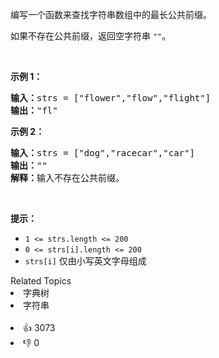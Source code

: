 <p>编写一个函数来查找字符串数组中的最长公共前缀。</p>

<p>如果不存在公共前缀，返回空字符串&nbsp;<code>""</code>。</p>

<p>&nbsp;</p>

<p><strong>示例 1：</strong></p>

<pre>
<strong>输入：</strong>strs = ["flower","flow","flight"]
<strong>输出：</strong>"fl"
</pre>

<p><strong>示例 2：</strong></p>

<pre>
<strong>输入：</strong>strs = ["dog","racecar","car"]
<strong>输出：</strong>""
<strong>解释：</strong>输入不存在公共前缀。</pre>

<p>&nbsp;</p>

<p><strong>提示：</strong></p>

<ul> 
 <li><code>1 &lt;= strs.length &lt;= 200</code></li> 
 <li><code>0 &lt;= strs[i].length &lt;= 200</code></li> 
 <li><code>strs[i]</code> 仅由小写英文字母组成</li> 
</ul>

<div><div>Related Topics</div><div><li>字典树</li><li>字符串</li></div></div><br><div><li>👍 3073</li><li>👎 0</li></div>